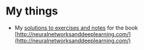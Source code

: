 # My things

 - My [solutions to exercises and notes](/nnnotes/index.html) for the book [http://neuralnetworksanddeeplearning.com/](http://neuralnetworksanddeeplearning.com/)
